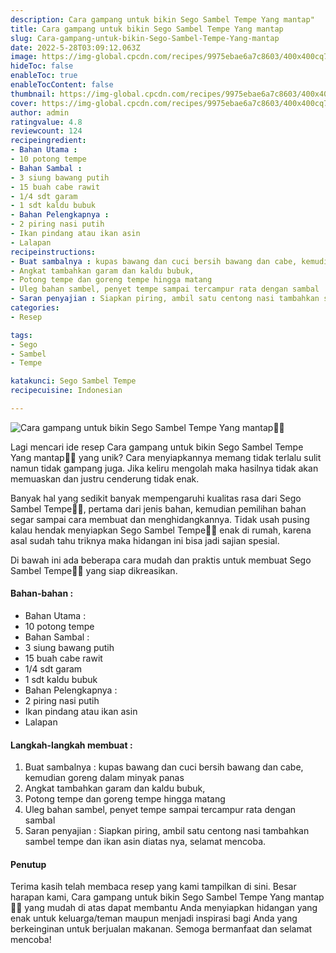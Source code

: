 ```yaml
---
description: Cara gampang untuk bikin Sego Sambel Tempe Yang mantap"
title: Cara gampang untuk bikin Sego Sambel Tempe Yang mantap
slug: Cara-gampang-untuk-bikin-Sego-Sambel-Tempe-Yang-mantap
date: 2022-5-28T03:09:12.063Z
image: https://img-global.cpcdn.com/recipes/9975ebae6a7c8603/400x400cq70/photo.jpg
hideToc: false
enableToc: true
enableTocContent: false
thumbnail: https://img-global.cpcdn.com/recipes/9975ebae6a7c8603/400x400cq70/photo.jpg
cover: https://img-global.cpcdn.com/recipes/9975ebae6a7c8603/400x400cq70/photo.jpg
author: admin
ratingvalue: 4.8
reviewcount: 124
recipeingredient:
- Bahan Utama :
- 10 potong tempe
- Bahan Sambal :
- 3 siung bawang putih
- 15 buah cabe rawit
- 1/4 sdt garam
- 1 sdt kaldu bubuk
- Bahan Pelengkapnya :
- 2 piring nasi putih
- Ikan pindang atau ikan asin
- Lalapan
recipeinstructions:
- Buat sambalnya : kupas bawang dan cuci bersih bawang dan cabe, kemudian goreng dalam minyak panas
- Angkat tambahkan garam dan kaldu bubuk,
- Potong tempe dan goreng tempe hingga matang
- Uleg bahan sambel, penyet tempe sampai tercampur rata dengan sambal
- Saran penyajian : Siapkan piring, ambil satu centong nasi tambahkan sambel tempe dan ikan asin diatas nya, selamat mencoba.
categories:
- Resep

tags:
- Sego
- Sambel
- Tempe

katakunci: Sego Sambel Tempe
recipecuisine: Indonesian

---
```


![Cara gampang untuk bikin Sego Sambel Tempe Yang mantap👩‍🍳](https://img-global.cpcdn.com/recipes/9975ebae6a7c8603/400x400cq70/photo.jpg)

Lagi mencari ide resep Cara gampang untuk bikin Sego Sambel Tempe Yang mantap👩‍🍳 yang unik? Cara menyiapkannya memang tidak terlalu sulit namun tidak gampang juga. Jika keliru mengolah maka hasilnya tidak akan memuaskan dan justru cenderung tidak enak.

Banyak hal yang sedikit banyak mempengaruhi kualitas rasa dari Sego Sambel Tempe👩‍🍳, pertama dari jenis bahan, kemudian pemilihan bahan segar sampai cara membuat dan menghidangkannya. Tidak usah pusing kalau hendak menyiapkan Sego Sambel Tempe👩‍🍳 enak di rumah, karena asal sudah tahu triknya maka hidangan ini bisa jadi sajian spesial.

Di bawah ini ada beberapa cara mudah dan praktis untuk membuat Sego Sambel Tempe👩‍🍳 yang siap dikreasikan.

<!--inarticleads1-->

#### Bahan-bahan :

- Bahan Utama :
- 10 potong tempe
- Bahan Sambal :
- 3 siung bawang putih
- 15 buah cabe rawit
- 1/4 sdt garam
- 1 sdt kaldu bubuk
- Bahan Pelengkapnya :
- 2 piring nasi putih
- Ikan pindang atau ikan asin
- Lalapan

<!--inarticleads2-->

#### Langkah-langkah membuat :

1. Buat sambalnya : kupas bawang dan cuci bersih bawang dan cabe, kemudian goreng dalam minyak panas
1. Angkat tambahkan garam dan kaldu bubuk,
1. Potong tempe dan goreng tempe hingga matang
1. Uleg bahan sambel, penyet tempe sampai tercampur rata dengan sambal
1. Saran penyajian : Siapkan piring, ambil satu centong nasi tambahkan sambel tempe dan ikan asin diatas nya, selamat mencoba.

#### Penutup

Terima kasih telah membaca resep yang kami tampilkan di sini. Besar harapan kami, Cara gampang untuk bikin Sego Sambel Tempe Yang mantap👩‍🍳 yang mudah di atas dapat membantu Anda menyiapkan hidangan yang enak untuk keluarga/teman maupun menjadi inspirasi bagi Anda yang berkeinginan untuk berjualan makanan. Semoga bermanfaat dan selamat mencoba!
